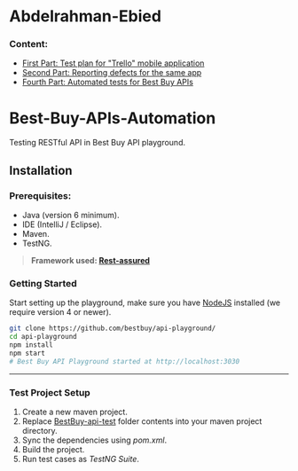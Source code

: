 # Abdelrahman-Ebied

### Content:
* [First Part: Test plan for "Trello" mobile application](Trello-TestPlan.pdf)
* [Second Part: Reporting defects for the same app](https://docs.google.com/spreadsheets/d/17q4oWgtqATZDnSg2ABUwnA7vh7A_FStI-wOJ7HARrPQ/edit?usp=sharing)
* [Fourth Part: Automated tests for Best Buy APIs](#best-buy-apis-automation)

# Best-Buy-APIs-Automation
Testing RESTful API in Best Buy API playground.

## Installation

### Prerequisites:
-   Java (version 6 minimum).
-   IDE (IntelliJ / Eclipse).
-   Maven.
-   TestNG.

>**Framework used: [Rest-assured](https://rest-assured.io/)**

### Getting Started
Start setting up the playground, make sure you have  [NodeJS](https://nodejs.org/)  installed (we require version 4 or newer).

```bash
git clone https://github.com/bestbuy/api-playground/
cd api-playground
npm install
npm start
# Best Buy API Playground started at http://localhost:3030
```

---
### Test Project Setup
1. Create a new maven project.
2. Replace [BestBuy-api-test](/BestBuy-api-test)  folder contents into your maven project directory.
3. Sync the dependencies using *pom.xml*.
4. Build the project.
5. Run test cases as *TestNG Suite*.

